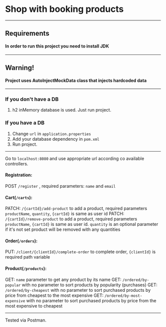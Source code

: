 # Shop with booking products
***

## Requirements
#### In order to run this project you need to install JDK
***
## Warning!
#### Project uses AutoInjectMockData class that injects hardcoded data
***

### If you don't have a DB
1. h2 inMemory database is used. Just run project.

### If you have a DB
1. Change `url` in `application.properties`
2. Add your database dependency in `pom.xml`
3. Run project.
***

Go to `localhost:8080` and use appropriate url according co available controllers.

#### Registration:
POST `/register` , required parameters: `name` and `email`
#### Cart(`/carts`):
PATCH: `/{cartId}/add-product` to add a product, required parameters `productName`, `quantity`, `{cartId}` is same as user id
PATCH: `/{cartId}/remove-product` to add a product, required parameters `productName`, `{cartId}` is same as user id. `quantity` is an optional parameter if it's not set product will be removed with any quantities
#### Order(`/orders`):
PUT: `/client/{clientId}/complete-order` to complete order, `{clientId}` is required path variable
####  Product(`/products`):
GET: `name` parameter to get any product by its name
GET: `/ordered/by-popular` with no parameter to sort products by popularity (purchases)
GET: `/ordered/by-cheapest` with no parameter to sort purchased products by price from cheapest to the most expensive
GET: `/ordered/by-most-expensive` with no parameter to sort purchased products by price from the most expensive to cheapest

***

Tested via Postman.
